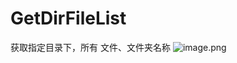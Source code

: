 # GetDirFileList
获取指定目录下，所有 文件、文件夹名称
![image.png](https://pic.rmb.bdstatic.com/bjh/c8f031b6e7e8e3dc328b4e0950b37841.jpeg)
